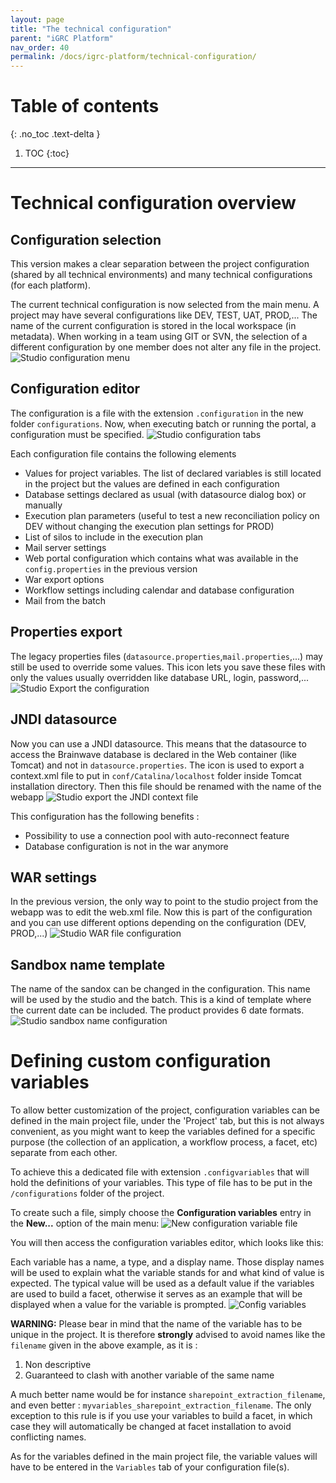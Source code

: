 ```yaml
---
layout: page
title: "The technical configuration"
parent: "iGRC Platform"
nav_order: 40
permalink: /docs/igrc-platform/technical-configuration/
---
```


# Table of contents
{: .no_toc .text-delta }

1. TOC
{:toc}
---
# Technical configuration overview

## Configuration selection

This version makes a clear separation between the project configuration (shared by all technical environments) and many technical configurations (for each platform).

The current technical configuration is now selected from the main menu. A project may have several configurations like DEV, TEST, UAT, PROD,... The name of the current configuration is stored in the local workspace (in metadata). When working in a team using GIT or SVN, the selection of a different configuration by one member does not alter any file in the project.
![Studio configuration menu]({{site.baseurl}}/docs/igrc-platform/technical-configuration/images/studio_config_menu.png "Studio configuration menu")

## Configuration editor

The configuration is a file with the extension `.configuration` in the new folder `configurations`. Now, when executing batch or running the portal, a configuration must be specified.
![Studio configuration tabs]({{site.baseurl}}/docs/igrc-platform/technical-configuration/images/studio_config_tabs.png "Studio configuration tabs")

Each configuration file contains the following elements
- Values for project variables. The list of declared variables is still located in the project but the values are defined in each configuration
- Database settings declared as usual (with datasource dialog box) or manually
- Execution plan parameters (useful to test a new reconciliation policy on DEV without changing the execution plan settings for PROD)
- List of silos to include in the execution plan
- Mail server settings
- Web portal configuration which contains what was available in the `config.properties` in the previous version
- War export options
- Workflow settings including calendar and database configuration
- Mail from the batch

## Properties export

The legacy properties files (`datasource.properties`,`mail.properties`,...) may still be used to override some values. This icon lets you save these files with only the values usually overridden like database URL, login, password,...
![Studio Export the configuration]({{site.baseurl}}/docs/igrc-platform/technical-configuration/images/studio_config_export.png "Studio Export the configuration")

## JNDI datasource

Now you can use a JNDI datasource. This means that the datasource to access the Brainwave database is declared in the Web container (like Tomcat) and not in `datasource.properties`. The icon is used to export a context.xml file to put in `conf/Catalina/localhost` folder inside Tomcat installation directory. Then this file should be renamed with the name of the webapp
![Studio export the JNDI context file]({{site.baseurl}}/docs/igrc-platform/technical-configuration/images/studio_config_jndi.png "Studio export the JNDI context file")

This configuration has the following benefits :

- Possibility to use a connection pool with auto-reconnect feature
- Database configuration is not in the war anymore

## WAR settings

In the previous version, the only way to point to the studio project from the webapp was to edit the web.xml file. Now this is part of the configuration and you can use different options depending on the configuration (DEV, PROD,...)
![Studio WAR file configuration]({{site.baseurl}}/docs/igrc-platform/technical-configuration/images/studio_config_war.png "Studio WAR file configuration")

## Sandbox name template

The name of the sandox can be changed in the configuration. This name will be used by the studio and the batch. This is a kind of template where the current date can be included. The product provides 6 date formats.
![Studio sandbox name configuration]({{site.baseurl}}/docs/igrc-platform/technical-configuration/images/studio_config_sandbox.png "Studio sandbox name configuration")

# Defining custom configuration variables

To allow better customization of the project, configuration variables can be defined in the main project file, under the 'Project' tab, but this is not always convenient, as you might want to keep the variables defined for a specific purpose (the collection of an application, a workflow process, a facet, etc) separate from each other.

To achieve this a dedicated file with extension `.configvariables` that will hold the definitions of your variables. This type of file has to be put in the `/configurations` folder of the project.

To create such a file, simply choose the **Configuration variables** entry in the **New...** option of the main menu:
![New configuration variable file]({{site.baseurl}}/docs/igrc-platform/technical-configuration/images/new-config-var-menu.png "New configuration variable file")

You will then access the configuration variables editor, which looks like this:

Each variable has a name, a type, and a display name. Those display names will be used to explain what the variable stands for and what kind of value is expected.
The typical value will be used as a default value if the variables are used to build a facet, otherwise it serves as an example that will be displayed when a value for the variable is prompted.
![Config variables]({{site.baseurl}}/docs/igrc-platform/technical-configuration/images/configvariables.png "Config variables")

**WARNING:** Please bear in mind that the name of the variable has to be unique in the project. It is therefore **strongly** advised to avoid names like the `filename` given in the above example, as it is :
1. Non descriptive
2. Guaranteed to clash with another variable of the same name

A much better name would be for instance `sharepoint_extraction_filename`, and even better : `myvariables_sharepoint_extraction_filename`.
The only exception to this rule is if you use your variables to build a facet, in which case they will automatically be changed at facet installation to avoid conflicting names.

As for the variables defined in the main project file, the variable values will have to be entered in the `Variables` tab of your configuration file(s).
